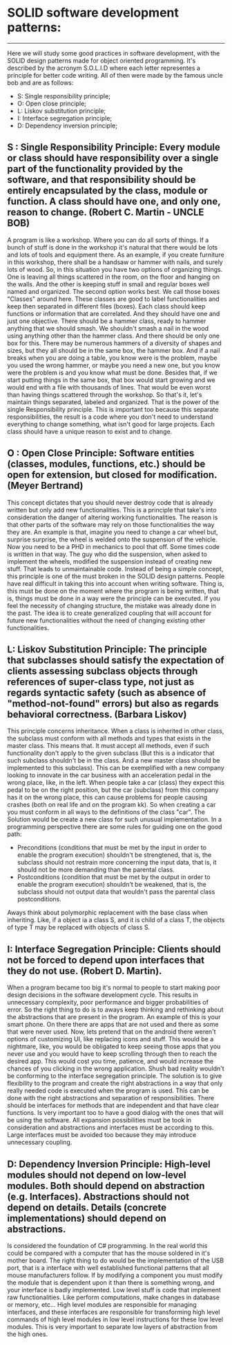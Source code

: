 # SOLID software development patterns:
---
Here we will study some good practices in software development, with the SOLID design patterns made for object oriented programming. It's described by the acronym S.O.L.I.D where each letter representes a principle for better code writing. All of then were made by the famous uncle bob and are as follows:

- S: Single responsibility principle;
- O: Open close principle;
- L: Liskov substitution principle;
- I: Interface segregation principle;
- D: Dependency inversion principle;

## S : Single Responsibility Principle: Every module or class should have responsibility over a single part of the functionality provided by the software, and that responsibility should be entirely encapsulated by the class, module or function. A class should have one, and only one, reason to change. (Robert C. Martin - UNCLE BOB)

A program is like a workshop. Where you can do all sorts of things. If a bunch of stuff is done in the workshop it's natural that there would be lots and lots of tools and equipment there. As an example, if you create furniture in this workshop, there shall be a handsaw or hammer with nails, and surely lots of wood. So, in this situation you have two options of organizing things. One is leaving all things scattered in the room, on the floor and hanging on the walls. And the other is keeping stuff in small and regular boxes well named and organized. The second option works best. We call those boxes "Classes" around here. These classes are good to label functionalities and keep then separated in different files (boxes). Each class should keep functions or information that are correlated. And they should have one and just one objective. There should be a hammer class, ready to hammer anything that we should smash. We shouldn't smash a nail in the wood using anything other than the hammer class. And there should be only one box for this. There may be numerous hammers of a diversity of shapes and sizes, but they all should be in the same box, the hammer box. And if a nail breaks when you are doing a table, you know were is the problem, maybe you used the wrong hammer, or maybe you need a new one, but you know were the problem is and you know what must be done. Besides that, if we start putting things in the same box, that box would start growing and we would end with a file with thousands of lines. That would be even worst than having things scattered through the workshop. So that's it, let's maintain things separated, labeled and organized. That is the power of the single Responsibility principle. This is important too because this separate responsibilities, the result is a code where you don't need to understand everything to change something, what isn't good for large projects. Each class should have a unique reason to exist and to change.

## O : Open Close Principle: Software entities (classes, modules, functions, etc.) should be open for extension, but closed for modification. (Meyer Bertrand)

This concept dictates that you should never destroy code that is already written but only add new functionalities. This is a principle that take's into consideration the danger of altering working functionalities. The reason is that other parts of the software may rely on those functionalities the way they are. An example is that, imagine you need to change a car wheel but, surprise surprise, the wheel is welded onto the suspension of the vehicle. Now you need to be a PHD in mechanics to pool that off. Some times code is written in that way. The guy who did the suspension, when asked to implement the wheels, modified the suspension instead of creating new stuff. That leads to unmaintainable code. Instead of being a simple concept, this principle is one of the must broken in the SOLID design patterns. People have real difficult in taking this into account when writing software. Thing is, this must be done on the moment where the program is being written, that is, things must be done in a way were the principle can be executed. If you feel the necessity of changing structure, the mistake was already done in the past. The idea is to create generalized coupling that will account for future new functionalities without the need of changing existing other functionalities.

## L: Liskov Substitution Principle: The principle that subclasses should satisfy the expectation of clients assessing subclass objects through references of super-class type, not just as regards syntactic safety (such as absence of "method-not-found" errors) but also as regards behavioral correctness. (Barbara Liskov)

This principle concerns inheritance. When a class is inherited in other class, the subclass must conform with all methods and types that exists in the master class. This means that. It must accept all methods, even if such functionality don't apply to the given subclass (But this is a indicator that such subclass shouldn't be in the class. And a new master class should be implemented to this subclass). This can be exemplified with a new company looking to innovate in the car business with an acceleration pedal in the wrong place, like, in the left. When people take a car (class) they expect this pedal to be on the right position, but the car (subclass) from this company has it on the wrong place, this can cause problems for people causing crashes (both on real life and on the program kk). So when creating a car you must conform in all ways to the definitions of the class "car". The Solution would be create a new class for such unusual implementation. In a programming perspective there are some rules for guiding one on the good path:

- Preconditions (conditions that must be met by the input in order to enable the program execution) shouldn't be strengtened, that is, the subclass should not restrain more concerning the input data, that is, it should not be more demanding than the parental class.
- Postconditions (condition that must be met by the output in order to enable the program execution) shouldn't be weakened, that is, the subclass should not output data that wouldn't pass the parental class postconditions.

Aways think about polymorphic replacement with the base class when inheriting. Like, if a object ia a class S, and it is child of a class T, the objects of type T may be replaced with objects of class S.


## I: Interface Segregation Principle: Clients should not be forced to depend upon interfaces that they do not use. (Robert D. Martin).

When a program became too big it's normal to people to start making poor design decisions in the software development cycle. This results in unnecessary complexity, poor performance and bigger probabilities of error. So the right thing to do is to aways keep thinking and rethinking about the abstractions that are present in the program. An example of this is your smart phone. On there there are apps that are not used and there as some that were never used. Now, lets pretend that on the android there weren't options of customizing UI, like replacing icons and stuff. This would be a nightmare, like, you would be obligated to keep seeing those apps that you never use and you would have to keep scrolling through then to reach the desired app. This would cost you time, patience, and would increase the chances of you clicking in the wrong application. Shush bad reality wouldn't be conforming to the interface segregation principle. The solution is to give flexibility to the program and create the right abstractions in a way that only really needed code is executed when the program is used. This can be done with the right abstractions and separation of responsibilities. There should be interfaces for methods that are independent and that have clear functions. Is very important too to have a good dialog with the ones that will be using the software. All expansion possibilities must be took in consideration and abstractions and interfaces must be according to this. Large interfaces must be avoided too because they may introduce unnecessary coupling. 

## D: Dependency Inversion Principle: High-level modules should not depend on low-level modules. Both should depend on abstraction (e.g. Interfaces). Abstractions should not depend on details. Details (concrete implementations) should depend on abstractions. 

Is considered the foundation of C# programming. In the real world this could be compared with a computer that has the mouse soldered in it's mother board. The right thing to do would be the implementation of the USB port, that is a interface with well established functional patterns that all mouse manufacturers follow. If by modifying a component you must modify the module that is dependent upon it than there is something wrong, and your interface is badly implemented. Low level stuff is code that implement raw functionalities. Like perform computations, make changes in database or memory, etc... High level modules are responsible for managing interfaces, and these interfaces are responsible for transforming high level commands of high level modules in low level instructions for these low level modules. This is very important to separate low layers of abstraction from the high ones.
